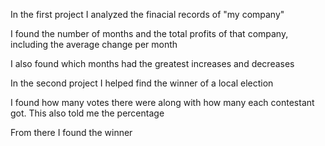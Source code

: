 In the first project I analyzed the finacial records of "my company" 

I found the number of months and the total profits of that company, including the average change per month

I also found which months had the greatest increases and decreases

In the second project I helped find the winner of a local election

I found how many votes there were along with how many each contestant got. This also told me the percentage

From there I found the winner
